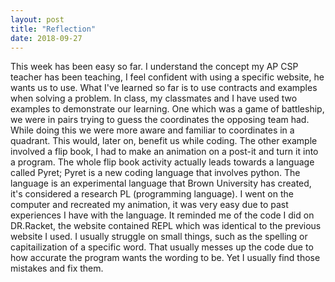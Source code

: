 ```yaml
---
layout: post
title: "Reflection"
date: 2018-09-27
---
```

This week has been easy so far. I understand the concept my AP CSP teacher has been teaching, I feel confident with using a specific website, he wants us to use. What I've learned so far is to use contracts and examples when solving a problem. In class, my classmates and I have used two examples to demonstrate our learning. One which was a game of battleship, we were in pairs trying to guess the coordinates the opposing team had. While doing this we were more aware and familiar to coordinates in a quadrant. This would, later on, benefit us while coding. The other example involved a flip book, I had to make an animation on a post-it and turn it into a program. The whole flip book activity actually leads towards a language called Pyret; Pyret is a new coding language that involves python. The language is an experimental language that Brown University has created, it's considered a research PL (programming language). I went on the computer and recreated my animation, it was very easy due to past experiences I have with the language. It reminded me of the code I did on DR.Racket, the website contained REPL which was identical to the previous website I used. I usually struggle on small things, such as the spelling or capitailization of a specific word. That usually messes up the code due to how accurate the program wants the wording to be. Yet I usually find those mistakes and fix them.

